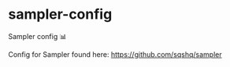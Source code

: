 # sampler-config
Sampler config :bar_chart:

Config for Sampler found here: https://github.com/sqshq/sampler